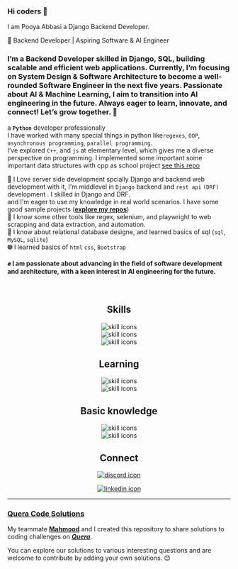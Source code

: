 ### Hi coders  👋
<p> I am <bold>Pooya Abbasi</bold> a <bold>Django Backend Developer</bold>. </p>
🚀 Backend Developer | Aspiring Software & AI Engineer

### I’m a Backend Developer skilled in Django, SQL, building scalable and efficient web applications. Currently, I’m focusing on System Design & Software Architecture to become a well-rounded Software Engineer in the next five years. Passionate about AI & Machine Learning, I aim to transition into AI engineering in the future. Always eager to learn, innovate, and connect! Let’s grow together. 🚀

a **`Python`** developer professionally <br>
I have worked with many special things in python like`regexes`, `OOP`, `asynchronous programming`, `parallel programming`.<br>
I’ve explored `C++`, and `js` at elementary level, which gives me a diverse perspective on programming. I implemented some important some important data structures with cpp as school project [see this repo](https://github.com/PooyaAbbasi/DataStructure)<br>

**🎇** I Love server side development spcially Django and backend web development with it, I'm middlevel in `Django` backend and `rest api` `(DRF)` development . I skilled  in Django and DRF.    
and I'm eager to use my knowledge in real world scenarios. I have some good sample projects ([**explore my repos**](https://github.com/PooyaAbbasi?tab=repositories))<br>
**🎇** I know some other tools like regex, selenium, and playwright to web scrapping and data extraction, and automation. <br>
**🧾** I know about relational database designe, and learned basics of sql (`sql`, `MySQL`, `sqlite`) <br>
**🌐** I learned basics of `html` `css`, `Bootstrap` <br> 
#### **✊** I am passionate about advancing in the field of software development and architecture, with a keen interest in AI engineering for the future.



<br>
<div align='center'>
  <h2 align="center">Skills</h2>
  <P align='center'>
      <img alt="skill icons" src="https://skillicons.dev/icons?i=python,django,pycharm,mysql,cpp&perline=5&theme=dark" /> <br>
      <img alt="skill icons" src="https://skillicons.dev/icons?i=postman,regex,selenium,docker&perline=5&theme=dark" /> <br>
      <img alt="skill icons" src="https://skillicons.dev/icons?i=git,github,md&perline=5&theme=dark" />
  </P>
</div>
<div align='center'>
  <h2 align="center">Learning</h2>
  <P align='center'>
    <img alt="skill icons" src="https://skillicons.dev/icons?i=linux,kubernetes,fastapi,vim,bash,js&perline=6&theme=dark" /><br>
    <img alt="skill icons" src="https://skillicons.dev/icons?i=dotnet,elasticsearch,githubactions&perline=6&theme=dark" />
  </P>
</div>
<div align="center">
  <h2 align='center'>Basic knowledge </h2>
  <P>
    <img alt='skill icons' src="https://skillicons.dev/icons?i=linux,sqlite,java&perline=6&theme=dark" /><br>
    <img alt='skill icons' src="https://skillicons.dev/icons?i=html,css,bootstrap,js&perline=6&theme=dark" />
  </P>
</div>

<div align="center">
  <h2 align='center'> Connect </h2> 
    <p>
      <a href="https://discordapp.com/users/1076733171405688862">
        <img alt="discord icon" src="https://skillicons.dev/icons?i=discord&theme=dark" /> <br>
      </a>  
    </p>
    <p>
        <a href="www.linkedin.com/in/-pooyaabbasi-">
        <img alt="linkedin icon" src="https://skillicons.dev/icons?i=linkedin&theme=dark" />
        </a> <br>
    </p>
    
</div>


___

### [Quera Code Solutions](https://github.com/digi-gen/Code-Solutions)

My teammate [**Mahmood**](https://github.com/mr-mahmood) and I created this 
repository to share solutions to coding challenges on [_**Quera**_](https://quera.org/). 

You can explore our solutions to various interesting questions and are 
welcome to contribute by adding your own solutions. 😊

